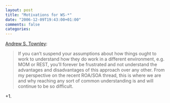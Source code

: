 ```yaml
---
layout: post
title: "Motivations for WS-*"
date: "2006-12-09T19:43:00+01:00"
comments: false
categories: 
---
```


<p><a href="http://atownley.org/2006/12/socio-political-and-commercial-motivations-for-ws/">Andrew S. Townley</a>:</p>

<blockquote>
<p>If you can&#8217;t suspend your assumptions about how things ought to work to understand how they do work in a different environment, e.g. MOM or REST, you&#8217;ll forever be frustrated and not understand the advantages and disadvantages of this approach over any other. From my perspective on the recent ROA/SOA thread, this is where we are and why reaching any sort of common understanding is and will continue to be so difficult.</p>
</blockquote>

<p>+1.</p>


